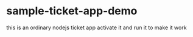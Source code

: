 # sample-ticket-app-demo

this is an ordinary nodejs ticket app
activate it and run it to make it work
